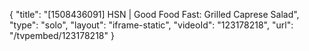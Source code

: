{
    "title": "[1508436091] HSN | Good Food Fast: Grilled Caprese Salad",
    "type": "solo",
    "layout": "iframe-static",
    "videoId": "123178218",
    "url": "\/tvpembed\/123178218"
}